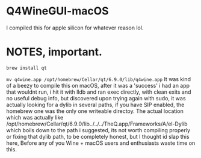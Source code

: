 # Q4WineGUI-macOS
I compiled this for apple silicon for whatever reason lol.

# NOTES, important. #

 `` brew install qt `` 

 ``` mv q4wine.app /opt/homebrew/Cellar/qt/6.9.0/lib/q4wine.app ``` 
 It was kind of a beezy to compile this on macOS, after it was a 'success' i had an app that wouldnt run, i hit it with lldb and ran exec directly, with clean exits and no useful debug info, but discovered upon trying again with sudo, it was actually looking for a dylib in several paths, if you have SIP enabled, the homebrew one was the only one writeable directoy. The actual location which was actually like /opt/homebrew/Cellar/qt/6.9.0/lib../../../TheQ.app/Frameworks/A/el-Dylib which boils down to the path i suggested, its not worth compiling properly or fixing that dylib path, to be completely honest, but I thought id slap this here, Before any of you Wine + macOS users and enthusiasts waste time on this. 
